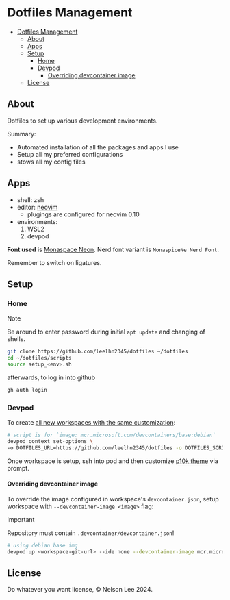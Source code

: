 # Dotfiles Management

<!--toc:start-->
- [Dotfiles Management](#dotfiles-management)
  - [About](#about)
  - [Apps](#apps)
  - [Setup](#setup)
    - [Home](#home)
    - [Devpod](#devpod)
      - [Overriding devcontainer image](#overriding-devcontainer-image)
  - [License](#license)
<!--toc:end-->

## About

Dotfiles to set up various development environments.

Summary:

- Automated installation of all the packages and apps I use
- Setup all my preferred configurations
- stows all my config files

## Apps

- shell: zsh
- editor: [neovim](./config/nvim/README.md)
  - plugings are configured for neovim 0.10
- environments:
    1. WSL2
    2. devpod

**Font used** is [Monaspace Neon](https://monaspace.githubnext.com/).
Nerd font variant is `MonaspiceNe Nerd Font`.

Remember to switch on ligatures.

## Setup

### Home

> [!NOTE]
> Be around to enter password during initial `apt update` and changing of shells.

```sh
git clone https://github.com/leelhn2345/dotfiles ~/dotfiles
cd ~/dotfiles/scripts
source setup_<env>.sh
```

afterwards, to log in into github

```sh
gh auth login
```

### Devpod

To create [all new workspaces with the same customization](https://devpod.sh/docs/developing-in-workspaces/dotfiles-in-a-workspace#for-all-workspaces):

```sh
# script is for `image: mcr.microsoft.com/devcontainers/base:debian`
devpod context set-options \
-o DOTFILES_URL=https://github.com/leelhn2345/dotfiles -o DOTFILES_SCRIPT=scripts/setup_devpod.sh
```

Once workspace is setup, ssh into pod and then customize [p10k theme](https://github.com/romkatv/powerlevel10k)
via prompt.

#### Overriding devcontainer image

To override the image configured in workspace's `devcontainer.json`, setup workspace
with `--devcontainer-image <image>` flag:

> [!IMPORTANT]
> Repository must contain `.devcontainer/devcontainer.json`!

```sh
# using debian base img
devpod up <workspace-git-url> --ide none --devcontainer-image mcr.microsoft.com/devcontainers/base:debian
```

## License

Do whatever you want license, © Nelson Lee 2024.
